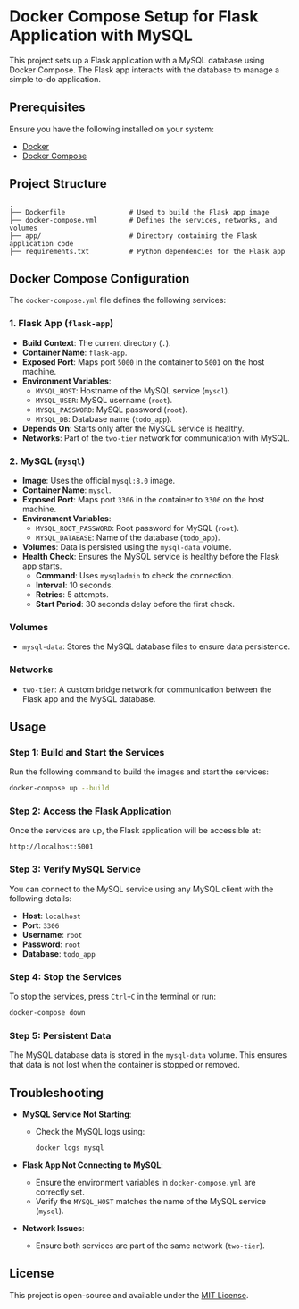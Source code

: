 # Docker Compose Setup for Flask Application with MySQL

This project sets up a Flask application with a MySQL database using Docker Compose. The Flask app interacts with the database to manage a simple to-do application.

## Prerequisites

Ensure you have the following installed on your system:
- [Docker](https://www.docker.com/)
- [Docker Compose](https://docs.docker.com/compose/)

## Project Structure

```
.
├── Dockerfile                # Used to build the Flask app image
├── docker-compose.yml        # Defines the services, networks, and volumes
├── app/                      # Directory containing the Flask application code
├── requirements.txt          # Python dependencies for the Flask app
```

## Docker Compose Configuration

The `docker-compose.yml` file defines the following services:

### 1. Flask App (`flask-app`)
- **Build Context**: The current directory (`.`).
- **Container Name**: `flask-app`.
- **Exposed Port**: Maps port `5000` in the container to `5001` on the host machine.
- **Environment Variables**:
  - `MYSQL_HOST`: Hostname of the MySQL service (`mysql`).
  - `MYSQL_USER`: MySQL username (`root`).
  - `MYSQL_PASSWORD`: MySQL password (`root`).
  - `MYSQL_DB`: Database name (`todo_app`).
- **Depends On**: Starts only after the MySQL service is healthy.
- **Networks**: Part of the `two-tier` network for communication with MySQL.

### 2. MySQL (`mysql`)
- **Image**: Uses the official `mysql:8.0` image.
- **Container Name**: `mysql`.
- **Exposed Port**: Maps port `3306` in the container to `3306` on the host machine.
- **Environment Variables**:
  - `MYSQL_ROOT_PASSWORD`: Root password for MySQL (`root`).
  - `MYSQL_DATABASE`: Name of the database (`todo_app`).
- **Volumes**: Data is persisted using the `mysql-data` volume.
- **Health Check**: Ensures the MySQL service is healthy before the Flask app starts.
  - **Command**: Uses `mysqladmin` to check the connection.
  - **Interval**: 10 seconds.
  - **Retries**: 5 attempts.
  - **Start Period**: 30 seconds delay before the first check.

### Volumes
- `mysql-data`: Stores the MySQL database files to ensure data persistence.

### Networks
- `two-tier`: A custom bridge network for communication between the Flask app and the MySQL database.

## Usage

### Step 1: Build and Start the Services

Run the following command to build the images and start the services:
```bash
docker-compose up --build
```

### Step 2: Access the Flask Application

Once the services are up, the Flask application will be accessible at:
```
http://localhost:5001
```

### Step 3: Verify MySQL Service

You can connect to the MySQL service using any MySQL client with the following details:
- **Host**: `localhost`
- **Port**: `3306`
- **Username**: `root`
- **Password**: `root`
- **Database**: `todo_app`

### Step 4: Stop the Services

To stop the services, press `Ctrl+C` in the terminal or run:
```bash
docker-compose down
```

### Step 5: Persistent Data

The MySQL database data is stored in the `mysql-data` volume. This ensures that data is not lost when the container is stopped or removed.

## Troubleshooting

- **MySQL Service Not Starting**:
  - Check the MySQL logs using:
    ```bash
    docker logs mysql
    ```

- **Flask App Not Connecting to MySQL**:
  - Ensure the environment variables in `docker-compose.yml` are correctly set.
  - Verify the `MYSQL_HOST` matches the name of the MySQL service (`mysql`).

- **Network Issues**:
  - Ensure both services are part of the same network (`two-tier`).

## License

This project is open-source and available under the [MIT License](LICENSE).


